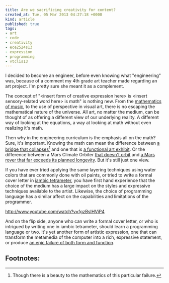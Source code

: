 ```yaml
---
title: Are we sacrificing creativity for content?
created_at: Tue, 05 Mar 2013 04:27:18 +0000
kind: article
published: true
tags:
- art
- code
- creativity
- ece2524s13
- expression
- programming
- vtclis13
---
```


I decided to become an engineer, before even knowing what
"engineering" was, because of a comment my 4th grade art teacher made
regarding an art project. I'm pretty sure she meant it as a
complement.

The concept of "\<insert form of creative expression here\> is
\<insert sensory-related word here\> is math" is nothing new. From the
[mathematics of music](http://www.brainyquote.com/quotes/quotes/p/pythagoras386262.html), to the use of perspective in visual art, there
is no escaping the mathematical nature of the universe. All art, no
matter the medium, can be thought of as offering a different view of
our underlying reality. A different way of looking at the equations, a
way at looking at math without even realizing it's math.

Then why in the engineering curriculum is the emphasis all on the
math? Sure, it's important. Knowing the math can mean the difference
between
[a bridge that collapses](http://www.youtube.com/watch?v=lXyG68_caV4)[^beautiful_fail]
and one that is
[a functional art exhibit](http://www.neatorama.com/2008/03/07/10-most-beautiful-bridges-in-the-world/). Or
the difference between a Mars Climate Orbiter
[that doesn't orbit](http://zone.ni.com/devzone/cda/pub/p/id/1353) and
[a Mars rover that far exceeds its planned longevity](http://en.wikipedia.org/wiki/Opportunity_rover). But
it's still just one view.

If you have ever tried applying the same layering techniques using water colors that are commonly done with oil paints, or tried to write a formal cover letter in [iambic tetrameter](http://en.wikipedia.org/wiki/Iambic_tetrameter), you have first hand experience that the choice of the medium has a large impact on the styles and expressive techniques available to the artist. Likewise, the choice of programming language has a similar affect on the capabilities and limitations of the programmer.

http://www.youtube.com/watch?v=fgzBsIHViP4

And on the flip side, anyone who can write a formal cover letter, or who is intrigued by writing one in iambic tetrameter, should learn a programming language or two. It's yet another form of artistic expression, one that can transform the metamedia of the computer into a rich, expressive statement, or produce [an epic failure of both form and function](http://www.forbes.com/sites/petercohan/2012/09/27/apple-maps-six-most-epic-fails/).

Footnotes:
----------

[^beautiful_fail]: Though there is a beauty to the mathematics of this particular failure.

